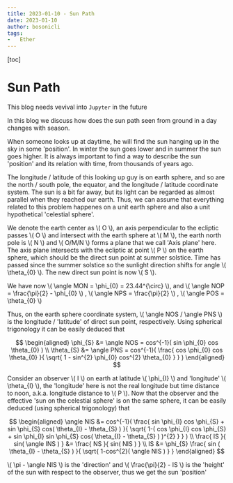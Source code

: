 ```yaml
---
title: 2023-01-10 - Sun Path
date: 2023-01-10
author: bosonicli
tags:
-   Ether
---
```


[toc]

# Sun Path

This blog needs vevival into `Jupyter` in the future

In this blog we discuss how does the sun path seen from ground in a day changes with season.

When someone looks up at daytime, he will find the sun hanging up in the sky in some 'position'. In winter the sun goes lower and in summer the sun goes higher. It is always important to find a way to describe the sun 'position' and its relation with time, from thousands of years ago.

The longitude / latitude of this looking up guy is on earth sphere, and so are the north / south pole, the equator, and the longitude / latitude coordinate system. The sun is a bit far away, but its light can be regarded as almost parallel when they reached our earth. Thus, we can assume that everything related to this problem happenes on a unit earth sphere and also a unit hypothetical 'celestial sphere'.

We denote the earth center as \\( O \\), an axis perpendicular to the ecliptic passes \\( O \\) and intersect with the earth sphere at \\( M \\), the earth north pole is \\( N \\) and \\( O/M/N \\) forms a plane that we call 'Axis plane' here. The axis plane intersects with the ecliptic at point \\( P \\) on the earth sphere, which should be the direct sun point at summer solstice. Time has passed since the summer solstice so the sunlight direction shifts for angle \\( \theta_{0} \\). The new direct sun point is now \\( S \\).

We have now \\( \angle MON = \phi_{0} = 23.44^{\circ} \\), and \\( \angle NOP = \frac{\pi}{2} - \phi_{0} \\) , \\( \angle NPS = \frac{\pi}{2} \\) , \\( \angle POS = \theta_{0} \\)

Thus, on the earth sphere coordinate system, \\( \angle NOS / \angle PNS \\) is the longitude / 'latitude' of direct sun point, respectively. Using spherical trigonology it can be easily deduced that

$$
\begin{aligned}
    \phi_{S} &= \angle NOS = cos^{-1}( sin \phi_{0} cos \theta_{0} )  \\
    \theta_{S} &= \angle PNS = cos^{-1}( \frac{ cos \phi_{0} cos \theta_{0} }{ \sqrt{ 1 - sin^{2} \phi_{0} cos^{2} \theta_{0} } } )
\end{aligned}
$$

Consider an observer \\( I \\) on earth at latitude \\( \phi_{I} \\) and 'longitude' \\( \theta_{I} \\), the 'longitude' here is not the real longitude but time distance to noon, a.k.a. longitude distance to \\( P \\). Now that the observer and the effective 'sun on the celestial sphere' is on the same sphere, it can be easily deduced (using spherical trigonology) that

$$
\begin{aligned}
    \angle NIS &= cos^{-1}( \frac{ sin \phi_{I} cos \phi_{S} + sin \phi_{S} cos( \theta_{I} - \theta_{S} ) }{ \sqrt{ 1-( cos \phi_{I} cos \phi_{S} + sin \phi_{I} sin \phi_{S} cos( \theta_{I} - \theta_{S} ) )^{2} } } )   \\
    \frac{ IS }{ sin( \angle INS ) } &= \frac{ NS }{ sin( NIS ) }   \\
    IS &= \phi_{S} \frac{ sin ( \theta_{I} - \theta_{S} ) }{ \sqrt{ 1-cos^{2}( \angle NIS ) } }
\end{aligned}
$$

\\( \pi - \angle NIS \\) is the 'direction' and \\( \frac{\pi}{2} - IS \\) is the 'height' of the sun with respect to the observer, thus we get the sun 'position'
